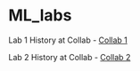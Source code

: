# ML_labs
 
Lab 1 History at Collab - [Collab 1](https://colab.research.google.com/drive/18UiiJ4elC_GDmiu0ypGdnoUjd3wrDIiV?usp=sharing)

Lab 2 History at Collab - [Collab 2](https://colab.research.google.com/drive/18UiiJ4elC_GDmiu0ypGdnoUjd3wrDIiV?usp=sharing)
